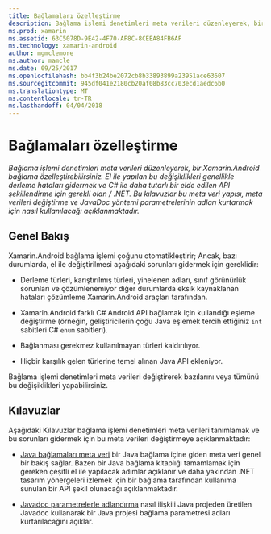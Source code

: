 ```yaml
---
title: Bağlamaları özelleştirme
description: Bağlama işlemi denetimleri meta verileri düzenleyerek, bir Xamarin.Android bağlama özelleştirebilirsiniz. El ile yapılan bu değişiklikleri genellikle derleme hataları gidermek ve C# ile daha tutarlı bir elde edilen API şekillendirme için gerekli olan / .NET. Bu kılavuzlar bu meta veri yapısı, meta verileri değiştirme ve JavaDoc yöntemi parametrelerinin adları kurtarmak için nasıl kullanılacağı açıklanmaktadır.
ms.prod: xamarin
ms.assetid: 63C5078D-9E42-4F70-AF8C-8CEEA84FB6AF
ms.technology: xamarin-android
author: mgmclemore
ms.author: mamcle
ms.date: 09/25/2017
ms.openlocfilehash: bb4f3b24be2072cb8b33893899a23951ace63607
ms.sourcegitcommit: 945df041e2180cb20af08b83cc703ecd1aedc6b0
ms.translationtype: MT
ms.contentlocale: tr-TR
ms.lasthandoff: 04/04/2018
---
```

# <a name="customizing-bindings"></a>Bağlamaları özelleştirme

_Bağlama işlemi denetimleri meta verileri düzenleyerek, bir Xamarin.Android bağlama özelleştirebilirsiniz. El ile yapılan bu değişiklikleri genellikle derleme hataları gidermek ve C# ile daha tutarlı bir elde edilen API şekillendirme için gerekli olan / .NET. Bu kılavuzlar bu meta veri yapısı, meta verileri değiştirme ve JavaDoc yöntemi parametrelerinin adları kurtarmak için nasıl kullanılacağı açıklanmaktadır._


## <a name="overview"></a>Genel Bakış
 
Xamarin.Android bağlama işlemi çoğunu otomatikleştirir; Ancak, bazı durumlarda, el ile değiştirilmesi aşağıdaki sorunları gidermek için gereklidir:

-   Derleme türleri, karıştırılmış türleri, yinelenen adları, sınıf görünürlük sorunları ve çözümlenemiyor diğer durumlarda eksik kaynaklanan hataları çözümleme Xamarin.Android araçları tarafından. 

-   Xamarin.Android farklı C# Android API bağlamak için kullandığı eşleme değiştirme (örneğin, geliştiricilerin çoğu Java eşlemek tercih ettiğiniz `int` sabitleri C# `enum` sabitleri).

-   Bağlanması gerekmez kullanılmayan türleri kaldırılıyor. 

-   Hiçbir karşılık gelen türlerine temel alınan Java API ekleniyor. 

Bağlama işlemi denetimleri meta verileri değiştirerek bazılarını veya tümünü bu değişiklikleri yapabilirsiniz.


## <a name="guides"></a>Kılavuzlar

Aşağıdaki Kılavuzlar bağlama işlemi denetimleri meta verileri tanımlamak ve bu sorunları gidermek için bu meta verileri değiştirmeye açıklanmaktadır:

-   [Java bağlamaları meta veri](~/android/platform/binding-java-library/customizing-bindings/java-bindings-metadata.md) bir Java bağlama içine giden meta veri genel bir bakış sağlar.
    Bazen bir Java bağlama kitaplığı tamamlamak için gereken çeşitli el ile yapılacak adımlar açıklanır ve daha yakından .NET tasarım yönergeleri izlemek için bir bağlama tarafından kullanıma sunulan bir API şekil olunacağı açıklanmaktadır.

-   [Javadoc parametrelerle adlandırma](~/android/platform/binding-java-library/customizing-bindings/naming-parameters-with-javadoc.md) nasıl ilişkili Java projeden üretilen Javadoc kullanarak bir Java projesi bağlama parametresi adları kurtarılacağını açıklar.


 

